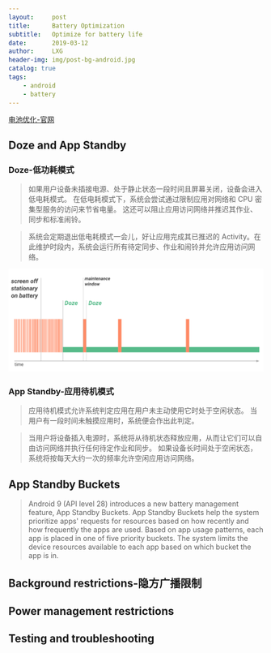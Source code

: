 ```yaml
---
layout:     post
title:      Battery Optimization
subtitle:   Optimize for battery life
date:       2019-03-12
author:     LXG
header-img: img/post-bg-android.jpg
catalog: true
tags:
    - android
    - battery
---
```


[电池优化-官网](https://developer.android.com/topic/performance/power)

## Doze and App Standby

### Doze-低功耗模式

> 如果用户设备未插接电源、处于静止状态一段时间且屏幕关闭，设备会进入低电耗模式。 在低电耗模式下，系统会尝试通过限制应用对网络和 CPU 密集型服务的访问来节省电量。 这还可以阻止应用访问网络并推迟其作业、同步和标准闹铃。

> 系统会定期退出低电耗模式一会儿，好让应用完成其已推迟的 Activity。在此维护时段内，系统会运行所有待定同步、作业和闹铃并允许应用访问网络。

![Doze](/images/doze.png)

### App Standby-应用待机模式

> 应用待机模式允许系统判定应用在用户未主动使用它时处于空闲状态。 当用户有一段时间未触摸应用时，系统便会作出此判定。

> 当用户将设备插入电源时，系统将从待机状态释放应用，从而让它们可以自由访问网络并执行任何待定作业和同步。 如果设备长时间处于空闲状态，系统将按每天大约一次的频率允许空闲应用访问网络。

## App Standby Buckets

> Android 9 (API level 28) introduces a new battery management feature, App Standby Buckets. App Standby Buckets help the system prioritize apps' requests for resources based on how recently and how frequently the apps are used. Based on app usage patterns, each app is placed in one of five priority buckets. The system limits the device resources available to each app based on which bucket the app is in.

## Background restrictions-隐方广播限制


## Power management restrictions



## Testing and troubleshooting
